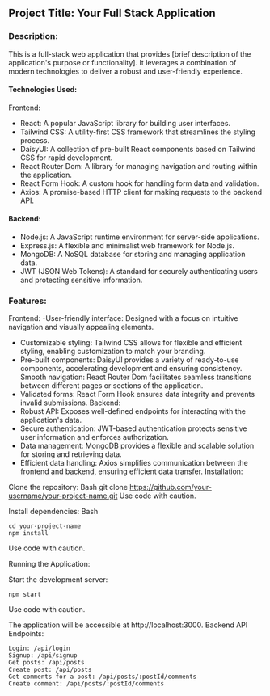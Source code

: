 ## Project Title: Your Full Stack Application
### Description:

This is a full-stack web application that provides [brief description of the application's purpose or functionality]. It leverages a combination of modern technologies to deliver a robust and user-friendly experience.

#### Technologies Used:

Frontend:
- React: A popular JavaScript library for building user interfaces.
- Tailwind CSS: A utility-first CSS framework that streamlines the styling process.
- DaisyUI: A collection of pre-built React components based on Tailwind CSS for rapid development.
- React Router Dom: A library for managing navigation and routing within the application.
- React Form Hook: A custom hook for handling form data and validation.
- Axios: A promise-based HTTP client for making requests to the backend API.
#### Backend:
- Node.js: A JavaScript runtime environment for server-side applications.
 - Express.js: A flexible and minimalist web framework for Node.js.
- MongoDB: A NoSQL database for storing and managing application data.
- JWT (JSON Web Tokens): A standard for securely authenticating users and protecting sensitive information.

### Features:

 Frontend:
 -User-friendly interface: Designed with a focus on intuitive navigation and visually appealing elements.
- Customizable styling: Tailwind CSS allows for flexible and efficient styling, enabling customization to match your branding.
- Pre-built components: DaisyUI provides a variety of ready-to-use components, accelerating development and ensuring consistency.
Smooth navigation: React Router Dom facilitates seamless transitions between different pages or sections of the application.
- Validated forms: React Form Hook ensures data integrity and prevents invalid submissions.
Backend:
- Robust API: Exposes well-defined endpoints for interacting with the application's data.
- Secure authentication: JWT-based authentication protects sensitive user information and enforces authorization.
- Data management: MongoDB provides a flexible and scalable solution for storing and retrieving data.
- Efficient data handling: Axios simplifies communication between the frontend and backend, ensuring efficient data transfer.
Installation:

Clone the repository:
Bash
git clone https://github.com/your-username/your-project-name.git
Use code with caution.

Install dependencies:
Bash
``` 
cd your-project-name
npm install
``` 
Use code with caution.

Running the Application:

Start the development server:
``` 
npm start
``` 
Use code with caution.

The application will be accessible at http://localhost:3000.
Backend API Endpoints:
```
Login: /api/login
Signup: /api/signup
Get posts: /api/posts
Create post: /api/posts
Get comments for a post: /api/posts/:postId/comments
Create comment: /api/posts/:postId/comments
```